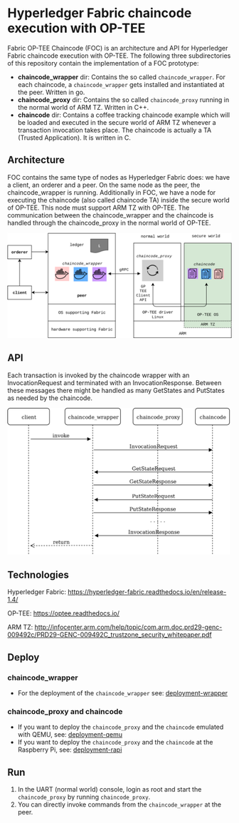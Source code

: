 # Hyperledger Fabric chaincode execution with OP-TEE

Fabric OP-TEE Chaincode (FOC) is an architecture and API for Hyperledger Fabric chaincode execution with OP-TEE. The following three subdirectories of this repository contain the implementation of a FOC prototype:

* **chaincode_wrapper** dir:
Contains the so called `chaincode_wrapper`. For each chaincode, a `chaincode_wrapper` gets installed and instantiated at the peer.
Written in go.
* **chaincode_proxy** dir:
Contains the so called `chaincode_proxy` running in the normal world of ARM TZ. 
Written in C++. 
* **chaincode** dir:
Contains a coffee tracking chaincode example which will be loaded and executed in the secure world of ARM TZ whenever a transaction invocation takes place.
The chaincode is actually a TA (Trusted Application). It is written in C.

## Architecture
FOC contains the same type of nodes as Hyperledger Fabric does: we have a client, an orderer and a peer. On the same node as the peer, the chaincode_wrapper is running. Additionally in FOC, we have a node for executing the chaincode (also called chaincode TA) inside the secure world of OP-TEE. This node must support ARM TZ with OP-TEE. The communication between the chaincode_wrapper and the chaincode is handled through the chaincode_proxy in the normal world of OP-TEE.

<img src="FOC-architecture-13.8.png" width="600">

## API
Each transaction is invoked by the chaincode wrapper with an InvocationRequest and terminated with an InvocationResponse. Between these messages there might be handled as many GetStates and PutStates as needed by the chaincode.

<img src="API-FOC-simple.png" width="500"> 

## Technologies
Hyperledger Fabric: https://hyperledger-fabric.readthedocs.io/en/release-1.4/

OP-TEE: https://optee.readthedocs.io/

ARM TZ: http://infocenter.arm.com/help/topic/com.arm.doc.prd29-genc-009492c/PRD29-GENC-009492C_trustzone_security_whitepaper.pdf

## Deploy

### chaincode_wrapper
* For the deployment of the `chaincode_wrapper` see: [deployment-wrapper](https://github.com/piachristel/open-source-fabric-optee-chaincode/blob/master/documentation/chaincode-wrapper.md)

### chaincode_proxy and chaincode
* If you want to deploy the `chaincode_proxy` and the `chaincode` emulated with QEMU, see: [deployment-qemu](https://github.com/piachristel/open-source-fabric-optee-chaincode/blob/master/documentation/chaincode-and-chaincode-proxy-qemu.md)
* If you want to deploy the `chaincode_proxy` and the `chaincode` at the Raspberry Pi, see: [deployment-rapi](https://github.com/piachristel/open-source-fabric-optee-chaincode/blob/master/documentation/chaincode-and-chaincode-proxy-rapi.md)

## Run
1. In the UART (normal world) console, login as root and start the `chaincode_proxy` by running `chaincode_proxy`.
2. You can directly invoke commands from the `chaincode_wrapper` at the peer.

